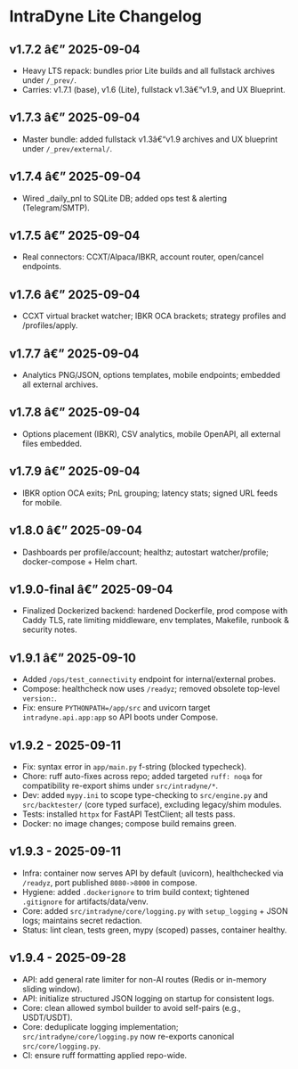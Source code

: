 ﻿# IntraDyne Lite Changelog

## v1.7.2 â€” 2025-09-04
- Heavy LTS repack: bundles prior Lite builds and all fullstack archives under `/_prev/`.
- Carries: v1.7.1 (base), v1.6 (Lite), fullstack v1.3â€“v1.9, and UX Blueprint.

## v1.7.3 â€” 2025-09-04
- Master bundle: added fullstack v1.3â€“v1.9 archives and UX blueprint under `/_prev/external/`.

## v1.7.4 â€” 2025-09-04
- Wired _daily_pnl to SQLite DB; added ops test & alerting (Telegram/SMTP).

## v1.7.5 â€” 2025-09-04
- Real connectors: CCXT/Alpaca/IBKR, account router, open/cancel endpoints.

## v1.7.6 â€” 2025-09-04
- CCXT virtual bracket watcher; IBKR OCA brackets; strategy profiles and /profiles/apply.

## v1.7.7 â€” 2025-09-04
- Analytics PNG/JSON, options templates, mobile endpoints; embedded all external archives.

## v1.7.8 â€” 2025-09-04
- Options placement (IBKR), CSV analytics, mobile OpenAPI, all external files embedded.

## v1.7.9 â€” 2025-09-04
- IBKR option OCA exits; PnL grouping; latency stats; signed URL feeds for mobile.

## v1.8.0 â€” 2025-09-04
- Dashboards per profile/account; healthz; autostart watcher/profile; docker-compose + Helm chart.

## v1.9.0-final â€” 2025-09-04
- Finalized Dockerized backend: hardened Dockerfile, prod compose with Caddy TLS, rate limiting middleware, env templates, Makefile, runbook & security notes.

## v1.9.1 â€” 2025-09-10
- Added `/ops/test_connectivity` endpoint for internal/external probes.
- Compose: healthcheck now uses `/readyz`; removed obsolete top-level `version:`.
- Fix: ensure `PYTHONPATH=/app/src` and uvicorn target `intradyne.api.app:app` so API boots under Compose.

## v1.9.2 - 2025-09-11
- Fix: syntax error in `app/main.py` f-string (blocked typecheck).
- Chore: ruff auto-fixes across repo; added targeted `ruff: noqa` for compatibility re-export shims under `src/intradyne/*`.
- Dev: added `mypy.ini` to scope type-checking to `src/engine.py` and `src/backtester/` (core typed surface), excluding legacy/shim modules.
- Tests: installed `httpx` for FastAPI TestClient; all tests pass.
- Docker: no image changes; compose build remains green.

## v1.9.3 - 2025-09-11
- Infra: container now serves API by default (uvicorn), healthchecked via `/readyz`, port published `8080->8000` in compose.
- Hygiene: added `.dockerignore` to trim build context; tightened `.gitignore` for artifacts/data/venv.
- Core: added `src/intradyne/core/logging.py` with `setup_logging` + JSON logs; maintains secret redaction.
- Status: lint clean, tests green, mypy (scoped) passes, container healthy.

## v1.9.4 - 2025-09-28
- API: add general rate limiter for non-AI routes (Redis or in-memory sliding window).
- API: initialize structured JSON logging on startup for consistent logs.
- Core: clean allowed symbol builder to avoid self-pairs (e.g., USDT/USDT).
- Core: deduplicate logging implementation; `src/intradyne/core/logging.py` now re-exports canonical `src/core/logging.py`.
- CI: ensure ruff formatting applied repo-wide.
